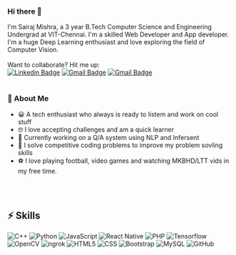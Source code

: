 ### Hi there 👋


I'm Sairaj Mishra, a 3 year B.Tech Computer Science and Engineering Undergrad at VIT-Chennai. I'm a skilled Web Developer and App developer. I'm a huge Deep Learning enthusiast and love exploring the field of Computer Vision.<br /><br />
Want to collaborate? Hit me up:  
[![Linkedin Badge](https://img.shields.io/badge/-sairajmishra-blue?style=flat-square&logo=Linkedin&logoColor=white&link=https://www.linkedin.com/in/sairaj-mishra/)](https://www.linkedin.com/in/sairaj-mishra/)
[![Gmail Badge](https://img.shields.io/badge/-rickysairaj@gmail.com-c14438?style=flat-square&logo=Gmail&logoColor=white&link=mailto:rickysairaj9@gmail.com)](mailto:rickysairaj9@gmail.com)
[![Gmail Badge](https://img.shields.io/badge/-sairaj.mishra19@gmail.com-c14438?style=flat-square&logo=Gmail&logoColor=white&link=mailto:sairaj.mishra19@gmail.com)](mailto:sairaj.mishra19@gmail.com)
<br/><br/>

### 🤵 About Me 
- 😀 A tech enthusiast who always is ready to listem and work on cool stuff
- 🤓 I love accepting challenges and am a quick learner
- 🚧 Currently working on a Q/A system using NLP and Infersent
- 💪 I solve competitive coding problems to improve my problem sovling skills
- ⚽ I love playing football, video games and watching MKBHD/LTT vids in my free time.

<br/><br/>
## ⚡ Skills
![C++](https://img.shields.io/badge/-C++-black?style=flat-square&logo=c)
![Python](https://img.shields.io/badge/-Python-black?style=flat-square&logo=Python)
![JavaScript](https://img.shields.io/badge/-JavaScript-black?style=flat-square&logo=javascript)
![React Native](https://img.shields.io/badge/-ReactNative-black?style=flat-square&logo=react)
![PHP](https://img.shields.io/badge/-PHP-black?style=flat-square&logo=php)
![Tensorflow](https://img.shields.io/badge/-Tensorflow-black?style=flat-square&logo=tensorflow)
![OpenCV](https://img.shields.io/badge/-OpenCV-black?style=flat-square&logo=opencv)
![ngrok](https://img.shields.io/badge/-ngrok-black?style=flat-square&logo=ngrok)
![HTML5](https://img.shields.io/badge/-HTML5-black?style=flat-square&logo=html5&logoColor=white)
![CSS](https://img.shields.io/badge/-CSS3-black?style=flat-square&logo=css3)
![Bootstrap](https://img.shields.io/badge/-Bootstrap-black?style=flat-square&logo=bootstrap)
![MySQL](https://img.shields.io/badge/-MySQL-black?style=flat-square&logo=mysql)
![GitHub](https://img.shields.io/badge/-GitHub-black?style=flat-square&logo=github)
